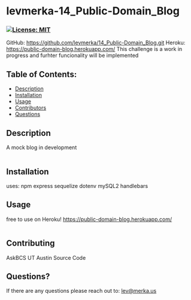 # levmerka-14_Public-Domain_Blog
### [![License: MIT](https://img.shields.io/badge/License-MIT-yellow.svg)](https://opensource.org/licenses/MIT)

GitHub: https://github.com/levmerka/14_Public-Domain_Blog.git
Heroku: https://public-domain-blog.herokuapp.com/
This challenge is a work in progress and furhter funcionality will be implemented
## Table of Contents:

- [Description](#description)
- [Installation](#installation)
- [Usage](#usage)
- [Contributors](#contributing)
- [Questions](#questions)

## Description

A mock blog in development

  <img src="" alt="" />

## Installation
uses:
npm 
express
sequelize
dotenv
mySQL2
handlebars
  <img src="" alt="" />

## Usage

free to use on Heroku!
https://public-domain-blog.herokuapp.com/



  <img src="" alt="" />



## Contributing

AskBCS
UT Austin Source Code


## Questions?

If there are any questions please reach out to: lev@merka.us